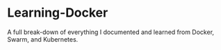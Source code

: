 # Learning-Docker
A full break-down of everything I documented and learned from Docker, Swarm, and Kubernetes.

